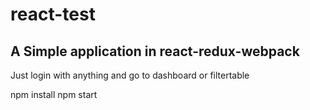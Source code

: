 # react-test
<h2>A Simple application in react-redux-webpack</h2>
Just login with anything and go to dashboard or filtertable

npm install
npm start

